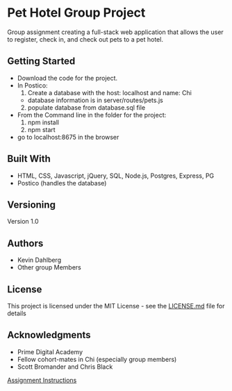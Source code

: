 # Pet Hotel Group Project
Group assignment creating a full-stack web application that allows the user to register, check in, and check out pets to a pet hotel.

## Getting Started

* Download the code for the project.
* In Postico:
  1. Create a database with the host: localhost and name: Chi
    * database information is in server/routes/pets.js
  2. populate database from database.sql file
* From the Command line in the folder for the project:
  1. npm install
  2. npm start
* go to localhost:8675 in the browser

## Built With

* HTML, CSS, Javascript, jQuery, SQL, Node.js, Postgres, Express, PG
* Postico (handles the database)

## Versioning

Version 1.0

## Authors

* Kevin Dahlberg
* Other group Members

## License

This project is licensed under the MIT License - see the [LICENSE.md](LICENSE.md) file for details

## Acknowledgments

* Prime Digital Academy
* Fellow cohort-mates in Chi (especially group members)
* Scott Bromander and Chris Black


[Assignment Instructions](https://github.com/KevinDahlberg/pet-hotel/blob/master/instructions.md)
